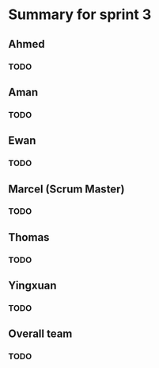 # Summary for sprint 3

## Ahmed

### TODO


## Aman 

### TODO

## Ewan

### TODO

## Marcel (Scrum Master)

### TODO

## Thomas

### TODO

## Yingxuan

### TODO

## Overall team

### TODO
